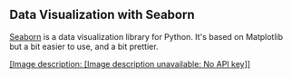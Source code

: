 ## Data Visualization with Seaborn

[Seaborn](https://seaborn.pydata.org/) is a data visualization library for Python. It's based on Matplotlib but a bit easier to use, and a bit prettier.

[[Image description: [Image description unavailable: No API key]]](https://youtu.be/6GUZXDef2U0)
